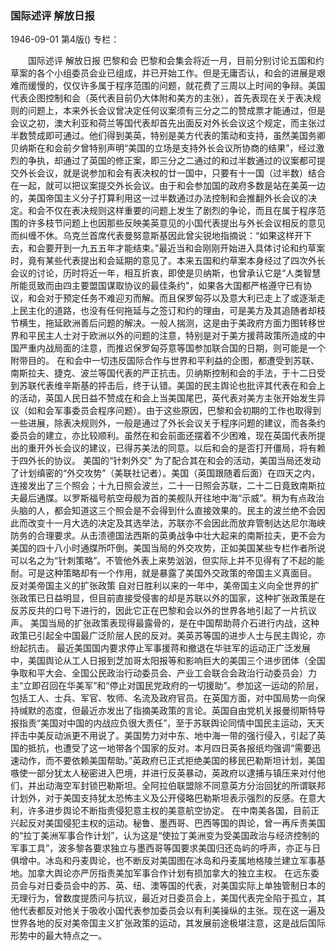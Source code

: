 ### 国际述评  解放日报

1946-09-01
第4版()
专栏：

　　国际述评
    解放日报
    巴黎和会
    巴黎和会集会将近一月，目前分别讨论五国和约草案的各个小组委员会业已组成，并已开始工作。但是无庸否认，和会的进展是艰难而缓慢的，仅仅许多属于程序范围的问题，就花费了三周以上时间的争辩。美国代表企图控制和会（英代表目前仍大体附和美方的主张），首先表现在关于表决规则的问题上，本来外长会议曾决定任何议案须有三分之二的赞成票才能通过，但是会议之初，澳大利亚和荷兰等国代表却首先出面反对外长会议这个规定，而主张过半数赞成即可通过。他们得到美英，特别是美方代表的策动和支持，虽然美国务卿贝纳斯在和会前夕曾特别声明“美国的立场是支持外长会议所协商的结果”，经过激烈的争执，却通过了英国的修正案，即三分之二通过的和过半数通过的议案都可提交外长会议，就是说参加和会有表决权的廿一国中，只要有十一国（过半数）结合在一起，就可以把议案提交外长会议。由于和会参加国的政府多数是站在美英一边的，美国帝国主义分子打算利用这一过半数通过办法控制和会推翻外长会议的决定。和会不仅在表决规则这样重要的问题上发生了剧烈的争论，而且在属于程序范围的许多枝节问题上也因那些反映美英意见的小国代表提出与外长会议相反的意见而纠缠不休。乌克兰首席代表曼努意斯基因此曾尖锐地指摘说：“如果这样开下去，和会要开到一九五五年才能结束。”最近当和会刚刚开始进入具体讨论和约草案时，竟有某些代表提出和会延期的意见了。本来五国和约草案本身经过了四次外长会议的讨论，历时将近一年，相互折衷，即使是贝纳斯，也曾承认它是“人类智慧所能觅致而由四主要盟国谋取协议的最佳条约”，如果各大国都严格遵守已有协议，和会对于预定任务不难迎刃而解。而且保罗匈芬以及意大利已走上了或逐渐走上民主化的道路，也没有任何拖延与之签订和约的理由，可是美方及其追随者却枝节横生，拖延欧洲善后问题的解决。一般人揣测，这是由于美政府方面力图转移世界和平民主人士对于欧洲以外的问题的注意，特别是对于美方援蒋政策所造成的中国严重内战局面的注意，而推迟保罗匈芬意等国参加联合国的日期，则可能是一个附带目的。
    在和会中一切违反国际合作与世界和平利益的企图，都遭受到苏联、南斯拉夫、捷克、波兰等国代表的严正抗击。贝纳斯控制和会的手法，于十二日受到苏联代表维辛斯基的抨击后，终于认错。美国的民主舆论也批评其代表在和会上的活动，英国人民日益不赞成在和会上当美国尾巴，英代表对美方主张开始发生异议（如和会军事委员会程序问题）。由于这些原因，巴黎和会初期的工作也取得到一些进展，除表决规则外，一般是通过了外长会议关于程序问题的建议，而各条约委员会的建立，亦比较顺利。虽然在和会前面还摆着不少困难，现在英国代表所提出的重开外长会议的建议，已得苏美法的同意。以后和会的是否打开僵局，将有赖于四外长的协议。
    美国的“针刺外交”
    为了配合其在和会的活动，美国当局还发动了计划缜密的“外交攻势”（美联社记者）。美国（英国跟随着后面）在四天之内，连接发出了三个照会；十九日照会波兰，二十一日照会苏联，二十二日竟致南斯拉夫最后通牒。以罗斯福号航空母舰为首的美舰队开往地中海“示威”。稍为有点政治头脑的人，都会知道这三个照会是不会得到什么直接效果的。民主的波兰绝不会因此而改变十一月大选的决定及其选举法，苏联亦不会因此而放弃管制达达尼尔海峡防务的合理要求。从击溃德国法西斯的英勇战争中壮大起来的南斯拉夫，更不会为美国的四十八小时通牒所吓倒。美国当局的外交攻势，正如美国某些专栏作者所说可以名之为“针刺策略”。不管他外表上来势汹汹，但实际上并不见得有了不起的能耐。可是这种策略却有一个作用，就是暴露了美国外交政策的帝国主义真面目。
    反对美帝国主义的扩张政策
    自对日胜利以来的一年中，美帝国主义向全世界的扩张政策已日益明显，但目前直接受侵害的却是苏联以外的国家，这种扩张政策是在反苏反共的口号下进行的，因此它正在巴黎和会以外的世界各地引起了一片抗议声。
    美国当局的扩张政策表现得最露骨的，是在中国帮助蒋介石进行内战，这种政策已引起全中国最广泛阶层人民的反对。美英苏等国的进步人士与民主舆论，亦纷起抗击。
    最近美国国内要求停止军事援蒋和撤退在华驻军的运动正广泛发展中，美国舆论从工人日报到芝加哥太阳报等和影响巨大的美国三个进步团体（全国争取和平大会、全国公民政治行动委员会、产业工会联合会政治行动委员会）力主“立即召回在华美军”和“停止对国民党政府的一切援助”。参加这一运动的阶层，包括工人、士兵、军官、牧师、名流及政府官员。在英国方面，对中国局势一向保持缄默的态度，但最近亦发出了指摘美政策的言论。英国自由党机关报曼彻斯特导报指责“美国对中国的内战应负很大责任”，至于苏联舆论同情中国民主运动，天天抨击中美反动派更不用说了。美国势力对中东、地中海一带的强行侵入，引起了英国的抵抗，也遭受了这一地带各个国家的反对。本月四日英各报纸均强调“需要迅速动作，而不要依赖美国帮助。”英政府已正式拒绝美国的移民巴勒斯坦计划，美国嗾使一部分犹太人秘密进入巴境，并进行反英暴动，英政府以逮捕与镇压来对付他们，并出动海空军封锁巴勒斯坦。全阿拉伯联盟除不同意英方分治回犹的所谓联邦计划外，对于美国支持犹太恐怖主义及公开侵略巴勒斯坦表示强烈的反感。在意大利，许多进步舆论不断指责侵犯意主权的美意航空协定。
    在中南美各国，目前正兴起反对美国侵犯主权的运动。秘鲁、墨西哥、巴西等国的舆论，曾一再斥责美国的“拉丁美洲军事合作计划”，认为这是“使拉丁美洲变为受美国政治与经济控制的军事工具”，波多黎各要求独立与墨西哥等国要求美国归还岛屿的呼声，亦正与日俱增中。冰岛和丹麦舆论，也不断反对美国图在冰岛和丹麦属地格陵兰建立军事基地。加拿大舆论亦严厉指责美加军事合作计划有损加拿大的独立主权。
    在远东委员会与对日委员会中的苏、英、纽、澳等国的代表，对美国实际上单独管制日本的无理行为，曾数度提质问与抗议，最近对日委员会上，美国代表完全陷于孤立，其他代表都反对他关于吸收小国代表参加委员会以有利美操纵的主张。现在这一遍及世界各地的反对美帝国主义扩张政策的运动，其发展前途极堪注意，这是战后国际形势中的最大特点之一。

